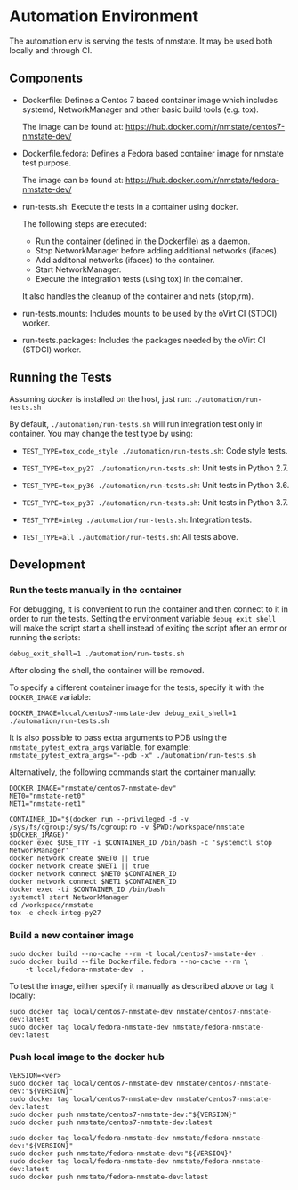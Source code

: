 # Automation Environment
The automation env is serving the tests of nmstate.
It may be used both locally and through CI.

## Components
- Dockerfile: Defines a Centos 7 based container image which includes systemd,
  NetworkManager and other basic build tools (e.g. tox).

  The image can be found at:
  https://hub.docker.com/r/nmstate/centos7-nmstate-dev/

- Dockerfile.fedora: Defines a Fedora based container image for nmstate test
  purpose.

  The image can be found at:
  https://hub.docker.com/r/nmstate/fedora-nmstate-dev/

- run-tests.sh: Execute the tests in a container using docker.

  The following steps are executed:
  - Run the container (defined in the Dockerfile) as a daemon.
  - Stop NetworkManager before adding additional networks (ifaces).
  - Add additonal networks (ifaces) to the container.
  - Start NetworkManager.
  - Execute the integration tests (using tox) in the container.

  It also handles the cleanup of the container and nets (stop,rm).

- run-tests.mounts: Includes mounts to be used by the oVirt CI (STDCI) worker.

- run-tests.packages: Includes the packages needed by the oVirt CI (STDCI)
  worker.

## Running the Tests
Assuming *docker* is installed on the host, just run:
`./automation/run-tests.sh`

By default, `./automation/run-tests.sh` will run integration test only in
container. You may change the test type by using:

 * `TEST_TYPE=tox_code_style ./automation/run-tests.sh`: Code style tests.

 * `TEST_TYPE=tox_py27 ./automation/run-tests.sh`: Unit tests in Python 2.7.

 * `TEST_TYPE=tox_py36 ./automation/run-tests.sh`: Unit tests in Python 3.6.

 * `TEST_TYPE=tox_py37 ./automation/run-tests.sh`: Unit tests in Python 3.7.

 * `TEST_TYPE=integ ./automation/run-tests.sh`: Integration tests.

 * `TEST_TYPE=all ./automation/run-tests.sh`: All tests above.


## Development

### Run the tests manually in the container
For debugging, it is convenient to run the container and then connect to it in
order to run the tests. Setting the environment variable `debug_exit_shell`
will make the script start a shell instead of exiting the script after an error
or running the scripts:

`debug_exit_shell=1 ./automation/run-tests.sh`


After closing the shell, the container will be removed.

To specify a different container image for the tests, specify it with the
`DOCKER_IMAGE` variable:

`DOCKER_IMAGE=local/centos7-nmstate-dev debug_exit_shell=1 ./automation/run-tests.sh`

It is also possible to pass extra arguments to PDB using the
`nmstate_pytest_extra_args` variable, for example:
`nmstate_pytest_extra_args="--pdb -x" ./automation/run-tests.sh`


Alternatively, the following commands start the container manually:

```
DOCKER_IMAGE="nmstate/centos7-nmstate-dev"
NET0="nmstate-net0"
NET1="nmstate-net1"

CONTAINER_ID="$(docker run --privileged -d -v /sys/fs/cgroup:/sys/fs/cgroup:ro -v $PWD:/workspace/nmstate $DOCKER_IMAGE)"
docker exec $USE_TTY -i $CONTAINER_ID /bin/bash -c 'systemctl stop NetworkManager'
docker network create $NET0 || true
docker network create $NET1 || true
docker network connect $NET0 $CONTAINER_ID
docker network connect $NET1 $CONTAINER_ID
docker exec -ti $CONTAINER_ID /bin/bash
systemctl start NetworkManager
cd /workspace/nmstate
tox -e check-integ-py27
```

### Build a new container image

```
sudo docker build --no-cache --rm -t local/centos7-nmstate-dev .
sudo docker build --file Dockerfile.fedora --no-cache --rm \
    -t local/fedora-nmstate-dev  .
```

To test the image, either specify it manually as described above or tag it locally:

```
sudo docker tag local/centos7-nmstate-dev nmstate/centos7-nmstate-dev:latest
sudo docker tag local/fedora-nmstate-dev nmstate/fedora-nmstate-dev:latest
```

### Push local image to the docker hub
```
VERSION=<ver>
sudo docker tag local/centos7-nmstate-dev nmstate/centos7-nmstate-dev:"${VERSION}"
sudo docker tag local/centos7-nmstate-dev nmstate/centos7-nmstate-dev:latest
sudo docker push nmstate/centos7-nmstate-dev:"${VERSION}"
sudo docker push nmstate/centos7-nmstate-dev:latest

sudo docker tag local/fedora-nmstate-dev nmstate/fedora-nmstate-dev:"${VERSION}"
sudo docker push nmstate/fedora-nmstate-dev:"${VERSION}"
sudo docker tag local/fedora-nmstate-dev nmstate/fedora-nmstate-dev:latest
sudo docker push nmstate/fedora-nmstate-dev:latest
```
